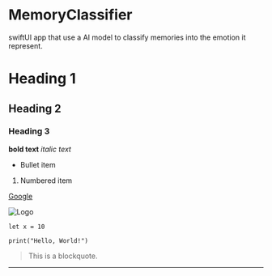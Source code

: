 # MemoryClassifier
swiftUI app that use a AI model to classify memories into the emotion it represent.


# Heading 1
## Heading 2
### Heading 3

**bold text**
*italic text*

- Bullet item
1. Numbered item


[Google](https://www.google.com)

![Logo](https://via.placeholder.com/150)


`let x = 10`

```print("Hello, World!")```

> This is a blockquote.

---

